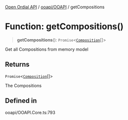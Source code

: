 [Open Ordial API](../../../README.md) / [ooapi/OOAPI](../README.md) / getCompositions

# Function: getCompositions()

> **getCompositions**(): `Promise`\<[`Composition`](../classes/Composition.md)[]\>

Get all Compositions from memory model

## Returns

`Promise`\<[`Composition`](../classes/Composition.md)[]\>

The Compositions

## Defined in

ooapi/OOAPI.Core.ts:793
